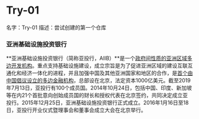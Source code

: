 # Try-01

名字：Try-01
描述：尝试创建的第一个仓库

### 亚洲基础设施投资银行

**亚洲基础设施投资银行（简称亚投行，AIIB）**是一个<u>政府间性质的亚洲区域多边开发机构</u>。重点支持基础设施建设，成立宗旨是为了促进亚洲区域的建设互联互通化和经济一体化的进程，并且加强中国及其他亚洲国家和地区的合作，是<u>首个由中国倡议设立的多边金融机构</u>，总部设在北京，法定资本1000亿美元。截至2019年7月13日，亚投行有100个成员国。2014年10月24日，包括中国、印度、新加坡等在内21个首批意向创始成员国的财长和授权代表在北京签约，共同决定成立亚投行。2015年12月25日，亚洲基础设施投资银行正式成立。2016年1月16日至18日，亚投行开业仪式暨理事会和董事会成立大会在北京举行。
